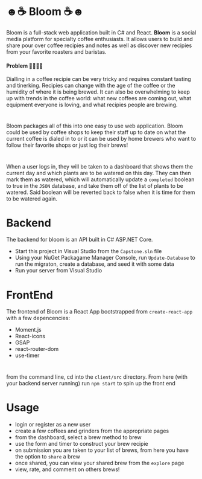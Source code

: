
# ☻☕ Bloom ☕☻

Bloom is a full-stack web application built in C# and React. **Bloom** is a social media platform for specialty coffee enthusiasts. It allows users to build and share pour over coffee recipies and notes as well as discover new recipies from your favorite roasters and baristas. 


#### Problem 👨‍🔬👨‍🔬
Dialling in a coffee recipie can be very tricky and requires constant tasting and tinerking. Recipies can change with the age of the coffee or the humidity of where it is being brewed.
It can also be overwhelming to keep up with trends in the coffee world: what new coffees are coming out, what equipment everyone is loving, and what recipies people are brewing.
#
Bloom packages all of this into one easy to use web application. Bloom could be used by coffee shops to keep their staff up to date on what the current coffee is dialed in to or it can be used by home brewers who want to follow their favorite shops or just log their brews!

# 
When a user logs in, they will be taken to a dashboard that shows them the current day and which plants are to be watered on this day. They can then mark them as watered, which will automatically update a `completed` boolean to true in the `JSON` database, and take them off of the list of plants to be watered. Said boolean will be reverted back to false when it is time for them to be watered again.  


# Backend
The backend for bloom is an API built in C# ASP.NET Core.
- Start this project in Visual Studio from the `Capstone.sln` file
- Using your NuGet Packagame Manager Console, run `Update-Database` to run the migraton, create a database, and seed it with some data
- Run your server from Visual Studio

# FrontEnd
The frontend of Bloom is a React App bootstrapped from `create-react-app` with a few depencencies:
- Moment.js
- React-icons 
- GSAP 
- react-router-dom
- use-timer

# 
from the command line, cd into the `client/src` directory. From here (with your backend server running) run `npm start` to spin up the front end


# Usage
- login or register as a new user 
- create a few coffees and grinders from the appropriate pages
- from the dashboard, select a brew method to brew
- use the form and timer to construct your brew recipie
- on submission you are taken to your list of brews, from here you have the option to `share` a brew
- once shared, you can view your shared brew from the `explore` page
- view, rate, and comment on others brews!


